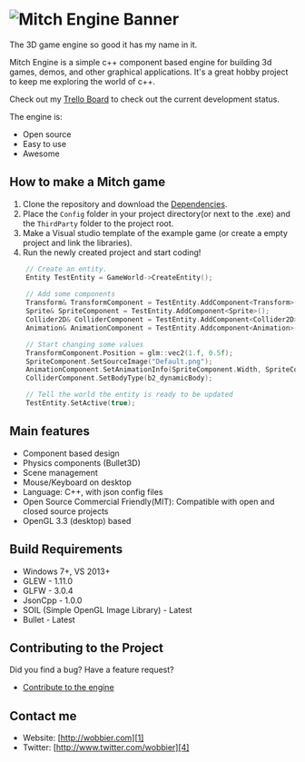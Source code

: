 ![Mitch Engine Banner](https://raw.githubusercontent.com/wobbier/MitchEngine/master/Docs/GitHub/me_banner.png)
======
The 3D game engine so good it has my name in it.

Mitch Engine is a simple c++ component based engine for building 3d games, demos, and other graphical applications.
It's a great hobby project to keep me exploring the world of c++.

Check out my [Trello Board][5] to check out the current development status.

The engine is:

  * Open source
  * Easy to use
  * Awesome

How to make a Mitch game
-----------------------

1. Clone the repository and download the [Dependencies][2].
2. Place the `Config` folder in your project directory(or next to the .exe) and the `ThirdParty` folder to the project root.
3. Make a Visual studio template of the example game (or create a empty project and link the libraries).
4. Run the newly created project and start coding!

```cpp
	// Create an entity.
	Entity TestEntity = GameWorld->CreateEntity();
    
	// Add some components
	Transform& TransformComponent = TestEntity.AddComponent<Transform>();
	Sprite& SpriteComponent = TestEntity.AddComponent<Sprite>();
	Collider2D& ColliderComponent = TestEntity.AddComponent<Collider2D>();
	Animation& AnimationComponent = TestEntity.Addcomponent<Animation>();

	// Start changing some values
	TransformComponent.Position = glm::vec2(1.f, 0.5f);
	SpriteComponent.SetSourceImage("Default.png");
	AnimationComponent.SetAnimationInfo(SpriteComponent.Width, SpriteComponent.Height, 7, 4);
	ColliderComponent.SetBodyType(b2_dynamicBody);

	// Tell the world the entity is ready to be updated
	TestEntity.SetActive(true);
```

Main features
-------------
   * Component based design
   * Physics components (Bullet3D)
   * Scene management
   * Mouse/Keyboard on desktop
   * Language: C++, with json config files
   * Open Source Commercial Friendly(MIT): Compatible with open and closed source projects
   * OpenGL 3.3 (desktop) based

Build Requirements
------------------

* Windows 7+, VS 2013+
* GLEW - 1.11.0
* GLFW - 3.0.4
* JsonCpp - 1.0.0
* SOIL (Simple OpenGL Image Library) - Latest
* Bullet - Latest

Contributing to the Project
--------------------------------

Did you find a bug? Have a feature request?

  * [Contribute to the engine][3]

Contact me
----------

   * Website: [http://wobbier.com][1]
   * Twitter: [http://www.twitter.com/wobbier][4]

[1]: http://www.wobbier.com "My Portfolio"
[2]: https://dl.dropboxusercontent.com/u/14759830/Portfolio/MitchEngine/EngineDeps.7z "Download Dependencies"
[3]: https://github.com/wobbier/MitchEngine/issues "GitHub Issues"
[4]: http://www.twitter.com/wobbier "Twitter"
[5]: https://trello.com/b/QpR06bQl/mitchengine-status "Trello Board"
